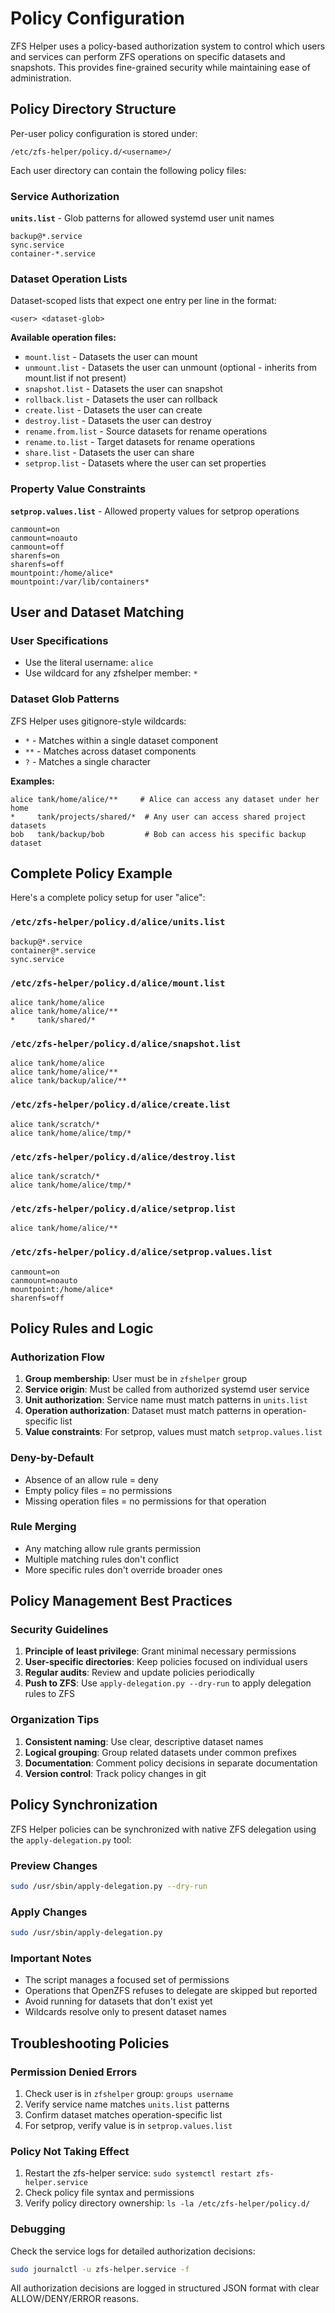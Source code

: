 # Policy Configuration

ZFS Helper uses a policy-based authorization system to control which users and services can perform ZFS operations on specific datasets and snapshots. This provides fine-grained security while maintaining ease of administration.

## Policy Directory Structure

Per-user policy configuration is stored under:

```text
/etc/zfs-helper/policy.d/<username>/
```

Each user directory can contain the following policy files:

### Service Authorization

**`units.list`** - Glob patterns for allowed systemd user unit names

```text
backup@*.service
sync.service
container-*.service
```

### Dataset Operation Lists

Dataset-scoped lists that expect one entry per line in the format:

```text
<user> <dataset-glob>
```

**Available operation files:**
- `mount.list` - Datasets the user can mount
- `unmount.list` - Datasets the user can unmount (optional - inherits from mount.list if not present)
- `snapshot.list` - Datasets the user can snapshot
- `rollback.list` - Datasets the user can rollback
- `create.list` - Datasets the user can create
- `destroy.list` - Datasets the user can destroy
- `rename.from.list` - Source datasets for rename operations
- `rename.to.list` - Target datasets for rename operations
- `share.list` - Datasets the user can share
- `setprop.list` - Datasets where the user can set properties

### Property Value Constraints

**`setprop.values.list`** - Allowed property values for setprop operations

```text
canmount=on
canmount=noauto
canmount=off
sharenfs=on
sharenfs=off
mountpoint:/home/alice*
mountpoint:/var/lib/containers*
```

## User and Dataset Matching

### User Specifications

- Use the literal username: `alice`
- Use wildcard for any zfshelper member: `*`

### Dataset Glob Patterns

ZFS Helper uses gitignore-style wildcards:

- `*` - Matches within a single dataset component
- `**` - Matches across dataset components
- `?` - Matches a single character

**Examples:**

```text
alice tank/home/alice/**     # Alice can access any dataset under her home
*     tank/projects/shared/*  # Any user can access shared project datasets
bob   tank/backup/bob         # Bob can access his specific backup dataset
```

## Complete Policy Example

Here's a complete policy setup for user "alice":

### `/etc/zfs-helper/policy.d/alice/units.list`

```text
backup@*.service
container@*.service
sync.service
```

### `/etc/zfs-helper/policy.d/alice/mount.list`

```text
alice tank/home/alice
alice tank/home/alice/**
*     tank/shared/*
```

### `/etc/zfs-helper/policy.d/alice/snapshot.list`

```text
alice tank/home/alice
alice tank/home/alice/**
alice tank/backup/alice/**
```

### `/etc/zfs-helper/policy.d/alice/create.list`

```text
alice tank/scratch/*
alice tank/home/alice/tmp/*
```

### `/etc/zfs-helper/policy.d/alice/destroy.list`

```text
alice tank/scratch/*
alice tank/home/alice/tmp/*
```

### `/etc/zfs-helper/policy.d/alice/setprop.list`

```text
alice tank/home/alice/**
```

### `/etc/zfs-helper/policy.d/alice/setprop.values.list`

```text
canmount=on
canmount=noauto
mountpoint:/home/alice*
sharenfs=off
```

## Policy Rules and Logic

### Authorization Flow

1. **Group membership**: User must be in `zfshelper` group
2. **Service origin**: Must be called from authorized systemd user service
3. **Unit authorization**: Service name must match patterns in `units.list`
4. **Operation authorization**: Dataset must match patterns in operation-specific list
5. **Value constraints**: For setprop, values must match `setprop.values.list`

### Deny-by-Default

- Absence of an allow rule = deny
- Empty policy files = no permissions
- Missing operation files = no permissions for that operation

### Rule Merging

- Any matching allow rule grants permission
- Multiple matching rules don't conflict
- More specific rules don't override broader ones

## Policy Management Best Practices

### Security Guidelines

1. **Principle of least privilege**: Grant minimal necessary permissions
2. **User-specific directories**: Keep policies focused on individual users
3. **Regular audits**: Review and update policies periodically
4. **Push to ZFS**: Use `apply-delegation.py --dry-run` to apply delegation rules to ZFS

### Organization Tips

1. **Consistent naming**: Use clear, descriptive dataset names
2. **Logical grouping**: Group related datasets under common prefixes
3. **Documentation**: Comment policy decisions in separate documentation
4. **Version control**: Track policy changes in git

## Policy Synchronization

ZFS Helper policies can be synchronized with native ZFS delegation using the `apply-delegation.py` tool:

### Preview Changes

```bash
sudo /usr/sbin/apply-delegation.py --dry-run
```

### Apply Changes

```bash
sudo /usr/sbin/apply-delegation.py
```

### Important Notes

- The script manages a focused set of permissions
- Operations that OpenZFS refuses to delegate are skipped but reported
- Avoid running for datasets that don't exist yet
- Wildcards resolve only to present dataset names

## Troubleshooting Policies

### Permission Denied Errors

1. Check user is in `zfshelper` group: `groups username`
2. Verify service name matches `units.list` patterns
3. Confirm dataset matches operation-specific list
4. For setprop, verify value is in `setprop.values.list`

### Policy Not Taking Effect

1. Restart the zfs-helper service: `sudo systemctl restart zfs-helper.service`
2. Check policy file syntax and permissions
3. Verify policy directory ownership: `ls -la /etc/zfs-helper/policy.d/`

### Debugging

Check the service logs for detailed authorization decisions:

```bash
sudo journalctl -u zfs-helper.service -f
```

All authorization decisions are logged in structured JSON format with clear ALLOW/DENY/ERROR reasons.
